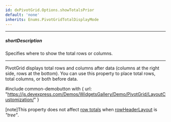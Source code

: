 ```yaml
---
id: dxPivotGrid.Options.showTotalsPrior
default: 'none'
inherits: Enums.PivotGridTotalDisplayMode
---
```

---
##### shortDescription
Specifies where to show the total rows or columns.

---
PivotGrid displays total rows and columns after data (columns at the right side, rows at the bottom). You can use this property to place total rows, total columns, or both before data.

#include common-demobutton with {
    url: "https://js.devexpress.com/Demos/WidgetsGallery/Demo/PivotGrid/LayoutCustomization/"
}

[note]This property does not affect [row totals](/api-reference/10%20UI%20Components/dxPivotGrid/1%20Configuration/showRowTotals.md '/Documentation/ApiReference/UI_Components/dxPivotGrid/Configuration/#showRowTotals') when [rowHeaderLayout](/api-reference/10%20UI%20Components/dxPivotGrid/1%20Configuration/rowHeaderLayout.md '/Documentation/ApiReference/UI_Components/dxPivotGrid/Configuration/#rowHeaderLayout') is *"tree"*.